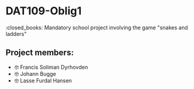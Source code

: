 # DAT109-Oblig1

:closed_books: Mandatory school project involving the game "snakes and ladders"

## Project members:
- :nerd_face: Francis Soliman Dyrhovden
- :nerd_face: Johann Bugge
- :nerd_face: Lasse Furdal Hansen
